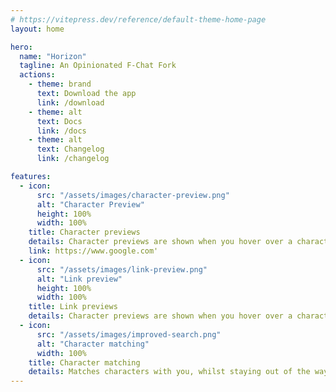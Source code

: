 ```yaml
---
# https://vitepress.dev/reference/default-theme-home-page
layout: home

hero:
  name: "Horizon"
  tagline: An Opinionated F-Chat Fork
  actions:
    - theme: brand
      text: Download the app
      link: /download
    - theme: alt
      text: Docs
      link: /docs
    - theme: alt
      text: Changelog
      link: /changelog

features:
  - icon:
      src: "/assets/images/character-preview.png"
      alt: "Character Preview"
      height: 100%
      width: 100%
    title: Character previews
    details: Character previews are shown when you hover over a character
    link: https://www.google.com'
  - icon:
      src: "/assets/images/link-preview.png"
      alt: "Link preview"
      height: 100%
      width: 100%
    title: Link previews
    details: Character previews are shown when you hover over a character
  - icon:
      src: "/assets/images/improved-search.png"
      alt: "Character matching"
      width: 100%
    title: Character matching
    details: Matches characters with you, whilst staying out of the way.
---
```


